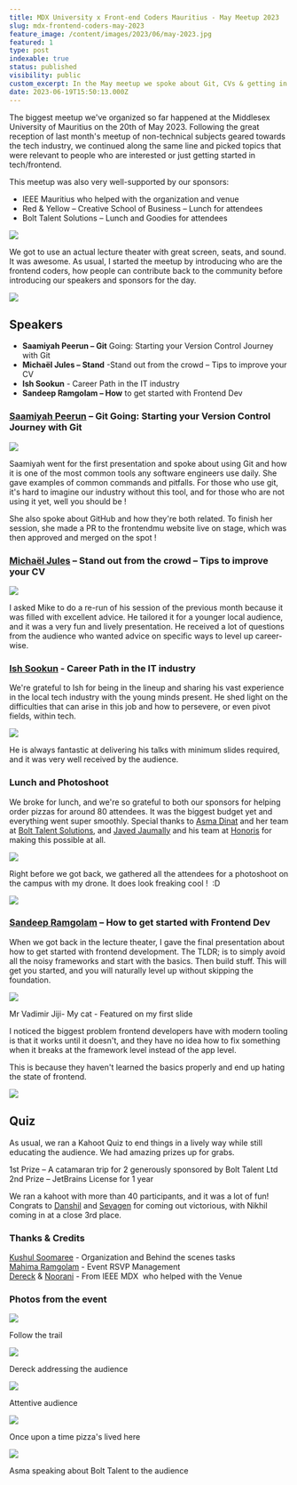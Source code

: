 ```yaml
---
title: MDX University x Front-end Coders Mauritius - May Meetup 2023
slug: mdx-frontend-coders-may-2023
feature_image: /content/images/2023/06/may-2023.jpg
featured: 1
type: post
indexable: true
status: published
visibility: public
custom_excerpt: In the May meetup we spoke about Git, CVs & getting in to tech
date: 2023-06-19T15:50:13.000Z
---
```


The biggest meetup we've organized so far happened at the Middlesex University of Mauritius on the 20th of May 2023. Following the great reception of last month's meetup of non-technical subjects geared towards the tech industry, we continued along the same line and picked topics that were relevant to people who are interested or just getting started in tech/frontend.

This meetup was also very well-supported by our sponsors:

*   IEEE Mauritius who helped with the organization and venue
*   Red & Yellow – Creative School of Business – Lunch for attendees
*   Bolt Talent Solutions – Lunch and Goodies for attendees

![](/content/images/2023/06/image-1.png)

We got to use an actual lecture theater with great screen, seats, and sound. It was awesome. As usual, I started the meetup by introducing who are the frontend coders, how people can contribute back to the community before introducing our speakers and sponsors for the day.

![](/content/images/2023/06/image.png)

## Speakers

*   **Saamiyah Peerun – Git** Going: Starting your Version Control Journey with Git
*   **Michaël Jules – Stand** -Stand out from the crowd – Tips to improve your CV
*   **Ish Sookun** - Career Path in the IT industry
*   **Sandeep Ramgolam – How** to get started with Frontend Dev

### [Saamiyah Peerun](https://www.linkedin.com/in/saamiyah-peerun-9a9507a3/) – Git Going: Starting your Version Control Journey with Git

![](/content/images/2023/06/image-2.png)

Saamiyah went for the first presentation and spoke about using Git and how it is one of the most common tools any software engineers use daily. She gave examples of common commands and pitfalls. For those who use git, it's hard to imagine our industry without this tool, and for those who are not using it yet, well you should be !

She also spoke about GitHub and how they're both related. To finish her session, she made a PR to the frontendmu website live on stage, which was then approved and merged on the spot !

### [Michaël Jules](https://www.linkedin.com/in/mgjules/) – Stand out from the crowd – Tips to improve your CV

![](/content/images/2023/06/image-3.png)

I asked Mike to do a re-run of his session of the previous month because it was filled with excellent advice. He tailored it for a younger local audience, and it was a very fun and lively presentation. He received a lot of questions from the audience who wanted advice on specific ways to level up career-wise.

### [Ish Sookun](https://www.linkedin.com/in/ishsookun/) - Career Path in the IT industry

We're grateful to Ish for being in the lineup and sharing his vast experience in the local tech industry with the young minds present. He shed light on the difficulties that can arise in this job and how to persevere, or even pivot fields, within tech.

![](/content/images/2023/06/image-4.png)

He is always fantastic at delivering his talks with minimum slides required, and it was very well received by the audience.

### Lunch and Photoshoot

We broke for lunch, and we're so grateful to both our sponsors for helping order pizzas for around 80 attendees. It was the biggest budget yet and everything went super smoothly. Special thanks to [Asma Dinat](https://www.linkedin.com/in/asma-dinat-25b18794/) and her team at [Bolt Talent Solutions](https://www.linkedin.com/company/bolt-talent-solutions/), and [Javed Jaumally](https://www.linkedin.com/in/javed-jaumally-56541369/) and his team at [Honoris](https://www.linkedin.com/school/honoriseducationalnetwork/) for making this possible at all.

![](/content/images/2023/06/image-5.png)

Right before we got back, we gathered all the attendees for a photoshoot on the campus with my drone. It does look freaking cool !  :D

![](/content/images/2023/06/image-6.png)

### [Sandeep Ramgolam](https://www.linkedin.com/in/sandeepramgolam/) – How to get started with Frontend Dev

When we got back in the lecture theater, I gave the final presentation about how to get started with frontend development. The TLDR; is to simply avoid all the noisy frameworks and start with the basics. Then build stuff. This will get you started, and you will naturally level up without skipping the foundation.

![](/content/images/2023/06/image-7.png)

Mr Vadimir Jiji- My cat - Featured on my first slide

I noticed the biggest problem frontend developers have with modern tooling is that it works until it doesn't, and they have no idea how to fix something when it breaks at the framework level instead of the app level.

This is because they haven't learned the basics properly and end up hating the state of frontend.

![](/content/images/2023/06/image-13.png)

## Quiz

As usual, we ran a Kahoot Quiz to end things in a lively way while still educating the audience. We had amazing prizes up for grabs.

1st Prize – A catamaran trip for 2 generously sponsored by Bolt Talent Ltd  
2nd Prize – JetBrains License for 1 year

We ran a kahoot with more than 40 participants, and it was a lot of fun! Congrats to [Danshil](https://www.linkedin.com/in/danshil-kokil-mungur/) and [Sevagen](https://www.linkedin.com/in/veerasamy-sevagen/) for coming out victorious, with Nikhil coming in at a close 3rd place.

### Thanks & Credits

[Kushul Soomaree](https://www.linkedin.com/in/kushul-soomaree-515502147/) - Organization and Behind the scenes tasks  
[Mahima Ramgolam](https://www.linkedin.com/in/mahima-ramgolam/) - Event RSVP Management  
[Dereck](https://www.linkedin.com/in/dereck-lam-hon-wah-315039227/) & [Noorani](https://www.linkedin.com/in/joomun-noorani-muddathir-846636228/) - From IEEE MDX  who helped with the Venue  

### Photos from the event

![](/content/images/2023/06/image-9.png)

Follow the trail

![](/content/images/2023/06/image-8.png)

Dereck addressing the audience

![](/content/images/2023/06/image-10.png)

Attentive audience

![](/content/images/2023/06/image-11.png)

Once upon a time pizza's lived here

![](/content/images/2023/06/image-12.png)

Asma speaking about Bolt Talent to the audience